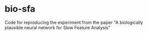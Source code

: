 # bio-sfa
Code for reproducing the experiment from the paper "A biologically plausible neural network for Slow Feature Analysis"

